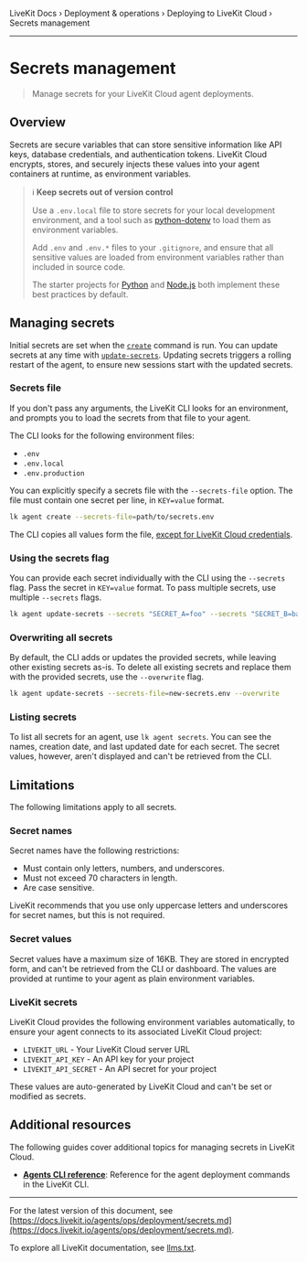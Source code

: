 LiveKit Docs › Deployment & operations › Deploying to LiveKit Cloud › Secrets management

---

# Secrets management

> Manage secrets for your LiveKit Cloud agent deployments.

## Overview

Secrets are secure variables that can store sensitive information like API keys, database credentials, and authentication tokens. LiveKit Cloud encrypts, stores, and securely injects these values into your agent containers at runtime, as environment variables.

> ℹ️ **Keep secrets out of version control**
> 
> Use a `.env.local` file to store secrets for your local development environment, and a tool such as [python-dotenv](https://github.com/theskumar/python-dotenv) to load them as environment variables.
> 
> Add `.env` and `.env.*` files to your `.gitignore`, and ensure that all sensitive values are loaded from environment variables rather than included in source code.
> 
> The starter projects for [Python](https://github.com/livekit-examples/agent-starter-python) and [Node.js](https://github.com/livekit-examples/agent-starter-node) both implement these best practices by default.

## Managing secrets

Initial secrets are set when the [`create`](https://docs.livekit.io/agents/ops/deployment/cli.md#create) command is run. You can update secrets at any time with [`update-secrets`](https://docs.livekit.io/agents/ops/deployment/cli.md#update-secrets).  Updating secrets triggers a rolling restart of the agent, to ensure new sessions start with the updated secrets.

### Secrets file

If you don't pass any arguments, the LiveKit CLI looks for an environment, and prompts you to load the secrets from that file to your agent.

The CLI looks for the following environment files:

- `.env`
- `.env.local`
- `.env.production`

You can explicitly specify a secrets file with the `--secrets-file` option. The file must contain one secret per line, in `KEY=value` format.

```bash
lk agent create --secrets-file=path/to/secrets.env

```

The CLI copies all values form the file, [except for LiveKit Cloud credentials](#livekit-credentials).

### Using the secrets flag

You can provide each secret individually with the CLI using the `--secrets` flag. Pass the secret in `KEY=value` format. To pass multiple secrets, use multiple `--secrets` flags.

```bash
lk agent update-secrets --secrets "SECRET_A=foo" --secrets "SECRET_B=bar"

```

### Overwriting all secrets

By default, the CLI adds or updates the provided secrets, while leaving other existing secrets as-is. To delete all existing secrets and replace them with the provided secrets, use the `--overwrite` flag.

```bash
lk agent update-secrets --secrets-file=new-secrets.env --overwrite

```

### Listing secrets

To list all secrets for an agent, use `lk agent secrets`. You can see the names, creation date, and last updated date for each secret. The secret values, however, aren't displayed and can't be retrieved from the CLI.

## Limitations

The following limitations apply to all secrets.

### Secret names

Secret names have the following restrictions:

- Must contain only letters, numbers, and underscores.
- Must not exceed 70 characters in length.
- Are case sensitive.

LiveKit recommends that you use only uppercase letters and underscores for secret names, but this is not required.

### Secret values

Secret values have a maximum size of 16KB. They are stored in encrypted form, and can't be retrieved from the CLI or dashboard. The values are provided at runtime to your agent as plain environment variables.

### LiveKit secrets

LiveKit Cloud provides the following environment variables automatically, to ensure your agent connects to its associated LiveKit Cloud project:

- `LIVEKIT_URL` - Your LiveKit Cloud server URL
- `LIVEKIT_API_KEY` - An API key for your project
- `LIVEKIT_API_SECRET` - An API secret for your project

These values are auto-generated by LiveKit Cloud and can't be set or modified as secrets.

## Additional resources

The following guides cover additional topics for managing secrets in LiveKit Cloud.

- **[Agents CLI reference](https://docs.livekit.io/agents/ops/deployment/cli.md)**: Reference for the agent deployment commands in the LiveKit CLI.

---


For the latest version of this document, see [https://docs.livekit.io/agents/ops/deployment/secrets.md](https://docs.livekit.io/agents/ops/deployment/secrets.md).

To explore all LiveKit documentation, see [llms.txt](https://docs.livekit.io/llms.txt).